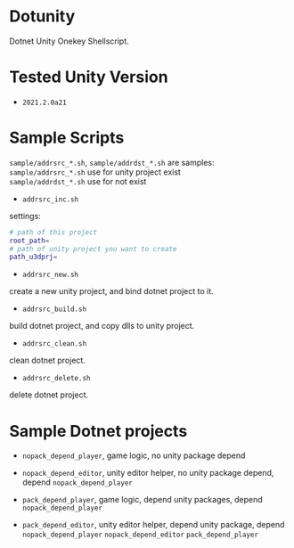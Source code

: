# Dotunity

Dotnet Unity Onekey Shellscript.

# Tested Unity Version

* `2021.2.0a21`

# Sample Scripts

`sample/addrsrc_*.sh`, `sample/addrdst_*.sh` are samples:   
`sample/addrsrc_*.sh` use for unity project exist   
`sample/addrdst_*.sh` use for not exist   

* `addrsrc_inc.sh`

settings:

```bash
# path of this project
root_path=
# path of unity project you want to create
path_u3dprj=
```

* `addrsrc_new.sh`

create a new unity project, and bind dotnet project to it.

* `addrsrc_build.sh`

build dotnet project, and copy dlls to unity project.

* `addrsrc_clean.sh`

clean dotnet project.

* `addrsrc_delete.sh`

delete dotnet project.

# Sample Dotnet projects

* `nopack_depend_player`, game logic, no unity package depend

* `nopack_depend_editor`, unity editor helper, no unity package depend, depend `nopack_depend_player`

* `pack_depend_player`, game logic, depend unity packages, depend `nopack_depend_player`

* `pack_depend_editor`, unity editor helper, depend unity package, depend `nopack_depend_player` `nopack_depend_editor` `pack_depend_player`
